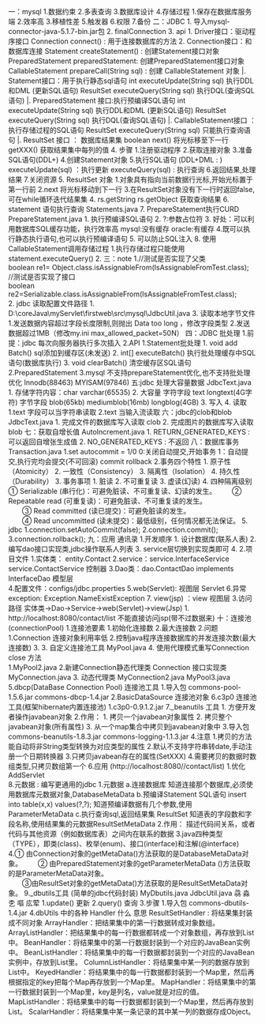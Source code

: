 一：mysql
    1.数据约束
    2.多表查询
    3.数据库设计
    4.存储过程
        1.保存在数据库服务端
        2.效率高
        3.移植性差
    5.触发器
    6.权限
    7.备份
二：JDBC
    1. 导入mysql-connector-java-5.1.7-bin.jar包
    2. finalConnection
    3. api
        1. Driver接口：驱动程序接口
            Connection connect() : 用于连接数据库的方法
        2. Connection接口：和数据库连接
            Statement createStatement() : 创建Statement接口对象
            PreparedStatement preparedStatement: 创建PreparedStatement接口对象
            CallableStatement prepareCall(String sql) : 创建 CallableStatement 对象
        |. Statement接口：用于执行静态sql语句
            int executeUpdate(String sql)  执行DDL和DML (更新SQL语句)
            ResultSet executeQuery(String sql) 执行DQL(查询SQL语句)
            |. PreparedStatement 接口:执行预编译SQL语句
                int executeUpdate(String sql)  执行DDL和DML (更新SQL语句)
                ResultSet executeQuery(String sql) 执行DQL(查询SQL语句)
                |. CallableStatement接口 ：执行存储过程的SQL语句
                    ResultSet executeQuery(String sql) 只能执行查询语句
        |. ResultSet 接口 ： 数据库结果集
            boolean next()  将光标移至下一行
            getXXX()    获取结果集中每列的值
    4. 步骤
        1.注册驱动程序
        2.获取连接对象
        3.准备SQL语句(DDL+)
        4.创建Statement对象
        5.执行SQL语句 (DDL+DML : )
            executeUpdate(sql) ：执行更新
            executeQuery(sql) : 执行查询
        6.返回结果,处理结果
        7.关闭资源
    5. ResultSet 对象
        1.对象具有指向当前数据行光标,开始光标置于第一行前
        2.next 将光标移动到下一行
        3.在ResultSet对象没有下一行时返回false,可在while循环迭代结果集
        4. rs.getString rs.getObject 获取查询结果
    6. statement 语句执行查询 Statements.java
    7. PrepareStatement执行CURD         PrepareStatement.java
        1. 执行预编译SQL语句
        2. ?:参数占位符
        3. 好处：可以利用数据库SQL缓存功能，执行效率高
            mysql:没有缓存
            oracle:有缓存
        4.既可以执行静态执行语句,也可以执行预编译语句
        5. 可以防止SQL注入
    8. 使用CallableStatement调用存储过程
        1.执行存储过程只能使用 statement.executeQuery()
        2.
三：note
    1.//测试是否实现了父类  
      boolean re1= Object.class.isAssignableFrom(IsAssignableFromTest.class);  
      //测试是否实现了接口  
      boolean re2=Serializable.class.isAssignableFrom(IsAssignableFromTest.class);  
    2. jdbc 读取配置文件路径
        1. D:\coreJava\myServlet\firstweb\src\mysql\JdbcUtil.java
    3. 读取本地字节文件
        1.发送数据内容超过字段长度限制,则抛出 Data too long ，修改字段类型
        2.发送数据超过1MB（修改my.ini max_allowed_packet=50N）
四：JDBC 批处理
    1.前提：jdbc 每次向服务器执行多次插入
    2.API
        1.Statement批处理
            1. void add Batch()  sql添加到缓存区(未发送)
            2. int[] executeBatch() 执行批处理缓存中SQL语句(数据库执行)
            3. void clearBatch() 清空缓存区SQL语句
        2.PreparedStatement
        3.mysql 不支持prepareStatement优化,也不支持批处理优化
        Innodb(88463) MYISAM(97846)
五:jdbc 处理大容量数据  JdbcText.java
    1. 存储字符内容：char varchar(65535)
    2. 大容量
        字符字段 text longtext(4G字符)
        字节字段 blob(65kb) mediumblob(16mb) longblog(4GB)
    3. 写入
    4. 读取
        1.text 字段可以当字符串读取
        2.text 当输入流读取
六：jdbc的clob和blob        JdbcText.java
    1. 完成文件的数据库写入读取 clob
    2. 完成图片的数据库写入读取 blob
七：获取自增长值   AutoIncrement.java
    1. RETURN_GENERATED_KEYS : 可以返回自增张生成值
    2. NO_GENERATED_KEYS    : 不返回
八：数据库事务 Transaction.java
    1.set autocommit = 1/0 
        0:关闭自动提交,开始事务
        1：自动提交,执行完均会提交(不可回滚)
         commit rollback
    2.事务四个特性
        1. 原子性（Atomicity）
        2. 一致性（Consistency）
        3. 隔离性（Isolation）
        4. 持久性（Durability）
    3. 事务事项
        1. 脏读
        2. 不可重复读
        3. 虚读(幻读)
    4. 四种隔离级别
        ① Serializable (串行化)：可避免脏读、不可重复读、幻读的发生。
    　　② Repeatable read (可重复读)：可避免脏读、不可重复读的发生。    
    　　③ Read committed (读已提交)：可避免脏读的发生。    
    　　④ Read uncommitted (读未提交)：最低级别，任何情况都无法保证。
    5. jdbc 
        1.connection.setAutoCommit(false);
        2.connection.commit();
        3.connection.rollback();
九：应用 通讯录
    1.开发顺序
        1. 设计数据库(联系人表)
        2. 编写dao接口实现类,jdbc操作联系人列表
        3. service层切换到实现类即可
        4.
    2.项目文件
        1.实体类： entity.Contact
        2.service：service.InterfaceService  service.ContactService  控制器
        3.Dao类：dao.ContactDao implements InterfaceDao              模型层      
        4.配置文件：configs/jdbc.properties
        5.web(Servlet):                                              视图层 Servlet
        6.异常exception: Exception.NameExistException
        7. view(jsp) ：view                                          视图层
    3.访问路径 实体类->Dao->Service->web(Servlet)->view(Jsp)
        1. http://localhost:8080/contact/list  不能直接访问jsp(带不过数据来)
十：连接池(connectionPool) 
    1.连接池要素
        1.初始化连接数
        2.最大连接数
    2.问题
        1.Connection 连接对象利用率低
        2.控制java程序连接数据库的并发连接次数(最大连接数)
        3.
    3. 自定义连接池工具 MyPool.java
    4. 使用代理模式重写Connection close 方法   
        1.MyPool2.java
        2.新建Connection静态代理类 
            Connection 接口实现类 MyConnection.java 
        3. 动态代理类 MyConnection2.java  MyPool3.java
    5.dbcp(DataBase Connection Pool) 连接池工具
        1.导入包 commons-pool-1.5.6.jar  commons-dbcp-1.4.jar
        2.BasicDataSource  连接池对象
    6.c3p0 连接池工具(框架hibernate内置连接池)
        1.c3p0-0.9.1.2.jar
    7._beanutils 工具
        1. 方便开发者操作javabean对象
        2.作用：
            1. 拷贝一个javabean对象属性
            2. 拷贝整个javabean对象(所有属性)
            3. 从一个map集合中拷贝到javabean对象中
        3.导入包
            commons-beanutils-1.8.3.jar
            commons-logging-1.1.3.jar
        4.注意
            1.拷贝的方法能自动将非String类型转换为对应类型的属性
            2.默认不支持字符串转date,手动注册一个日期转换器
            3.只拷贝javabean存在的属性(SetXXX)
            4.需要拷贝的数据时数组类型,只拷贝数组第一个
        6.应用 (http://localhost:8080//contact/list)
            1.优化 AddServlet    
    8.元数据 : 编写更通用的jdbc
        1.元数据
            a.连接数据库
                知道连接那个数据库,必须使用数据库元数据对象,DatabaseMetaData
            b.预编译Statement SQL语句
                insert into table(x,x) values(?,?);
                知道预编译数据有几个参数,使用ParameterMetaData
            c.执行查询sql,返回结果集
                ResultSet 知道表的字段数和字段名称,使用结果集的元数据ResultSetMetaData
        2.作用：
            描述代码间关系，或者代码与其他资源（例如数据库表）之间内在联系的数据
        3.java四种类型（TYPE），即类(class)、枚举(enum)、接口(interface)和注解(@interface)
        4.① 由Connection对象的getMetaData()方法获取的是DatabaseMetaData对象。
      　　② 由PreparedStatement对象的getParameterMetaData ()方法获取的是ParameterMetaData对象。      
      　　③由ResultSet对象的getMetaData()方法获取的是ResultSetMetaData对象。
    9._dbutils工具 (简单的jdbc代码封装) MyDbutils.java JdbcUtil.java 骉 淼 朰 嘔 庅荤
        1.update() 更新
        2.query() 查询
        3.步骤
            1.导入包 commons-dbutils-1.4.jar
        4.dbUtils 中的各种 Handler 什么 意思
            ResultSetHandler : 将结果集封装成不同对象
            ArrayHandler：把结果集中的第一行数据转成对象数组。
            ArrayListHandler：把结果集中的每一行数据都转成一个对象数组，再存放到List中。
            BeanHandler：将结果集中的第一行数据封装到一个对应的JavaBean实例中。
            BeanListHandler：将结果集中的每一行数据都封装到一个对应的JavaBean实例中，存放到List里。
            ColumnListHandler：将结果集中某一列的数据存放到List中。
            KeyedHandler：将结果集中的每一行数据都封装到一个Map里，然后再根据指定的key把每个Map再存放到一个Map里。
            MapHandler：将结果集中的第一行数据封装到一个Map里，key是列名，value就是对应的值。
            MapListHandler：将结果集中的每一行数据都封装到一个Map里，然后再存放到List。
            ScalarHandler：将结果集中某一条记录的其中某一列的数据存成Object。